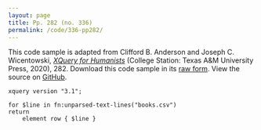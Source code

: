 ```yaml
---
layout: page
title: Pp. 282 (no. 336)
permalink: /code/336-pp282/
---
```


This code sample is adapted from Clifford B. Anderson and Joseph C. Wicentowski, 
[_XQuery for Humanists_](/) (College Station: Texas A&M University Press, 2020), 282. 
Download this code sample in its [raw form](/code/336-pp282/336-pp282.xq).
View the source on [GitHub](https://github.com/coding4humanists/xquery4humanists/blob/master/code/336-pp282/336-pp282.xq).

```xquery
xquery version "3.1";

for $line in fn:unparsed-text-lines("books.csv")
return
    element row { $line }
```  
